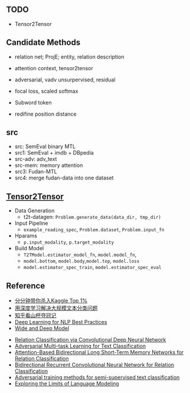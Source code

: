 ## TODO

- Tensor2Tensor

## Candidate Methods

- relation net; ProjE; entity, relation description

- attention context, tensor2tensor
- adversarial, vadv unsurpervised, residual
- focal loss, scaled softmax
- Subword token
- redifine position distance

## src

- src: SemEval binary MTL
- src1: SemEval + imdb + DBpedia
- src-adv: adv_text
- src-mem: memory attention
- src3: Fudan-MTL
- src4: merge fudan-data into one dataset

## [Tensor2Tensor](https://tensorflow.github.io/tensor2tensor/overview.html)

- Data Generation
  * t2t-datagen: `Problem.generate_data(data_dir, tmp_dir)`
- Input Pipeline
  * `example_reading_spec`, `Problem.dataset`, `Problem.input_fn`
- Hparams
  * `p.input_modality`, `p.target_modality`
- Build Model
  * `T2TModel.estimator_model_fn`, `model.model_fn`, 
  * `model.bottom`, `model.body`,`model.top`, `model.loss`
  * `model.estimator_spec_train`, `model.estimator_spec_eval`

## Reference

- [分分钟带你杀入Kaggle Top 1%][1]
- [用深度学习解决大规模文本分类问题][2]
- [知乎看山杯夺冠记][3]
- [Deep Learning for NLP Best Practices][4]
- [Wide and Deep Model][9]

* [Relation Classification via Convolutional Deep Neural Network][5]
* [Adversarial Multi-task Learning for Text Classification][6]
* [Attention-Based Bidirectional Long Short-Term Memory Networks for Relation Classification][7]
* [Bidirectional Recurrent Convolutional Neural Network for Relation Classification][8]
* [Adversarial training methods for semi-supervised text classification][10]
* [ Exploring the Limits of Language Modeling][11]

[1]: https://zhuanlan.zhihu.com/p/27424282
[2]: https://zhuanlan.zhihu.com/p/25928551
[3]: https://zhuanlan.zhihu.com/p/28923961
[4]: http://ruder.io/deep-learning-nlp-best-practices/index.html
[9]: https://research.googleblog.com/2016/06/wide-deep-learning-better-together-with.html

[5]: http://www.aclweb.org/anthology/C14-1220
[6]: http://www.aclweb.org/anthology/P/P17/P17-1001.pdf
[7]: http://aclweb.org/anthology/P16-2034
[8]: http://aclweb.org/anthology/P16-1072
[10]: https://arxiv.org/pdf/1605.07725.pdf
[11]: https://arxiv.org/pdf/1602.02410.pdf
